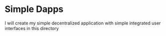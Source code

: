 # Simple Dapps
I will create my simple decentralized application with simple integrated user interfaces in this directory